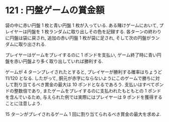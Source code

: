 # 121 : 円盤ゲームの賞金額

袋の中に赤い円盤 1 枚と青い円盤 1 枚が入っている. ある賭けゲームにおいて, プレイヤーは円盤を 1 枚ランダムに取り出しその色を記録する. 各ターンの終わりに円盤は袋に戻され, 追加の赤い円盤 1 枚が袋に足され, そして次の円盤がランダムに取り出される.

プレイヤーはゲームをプレイするのに 1 ポンドを支払い, ゲーム終了時に青い円盤を赤い円盤より多く取り出していれば勝利する.

ゲームが 4 ターンプレイされたとすると, プレイヤーが勝利する確率はちょうど 11/120 となる. したがって, 胴元が赤字にならないようにこのゲームで勝ちに対して割り当てるべき賞金の最大は 10 ポンドとなるであろう. 支払いはすべてポンドの整数倍であり, またゲームをプレイするのに支払われたもともとの 1 ポンドを含んでいるため, 与えられた例では実際にはプレイヤーは 9 ポンドを獲得することに注意しよう.

15 ターンがプレイされるゲーム 1 回に割り当てられるべき賞金の最大を求めよ.
